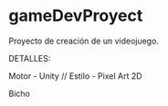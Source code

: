 # gameDevProyect

Proyecto de creación de un videojuego.

DETALLES:

Motor - Unity //
Estilo - Pixel Art 2D

Bicho
